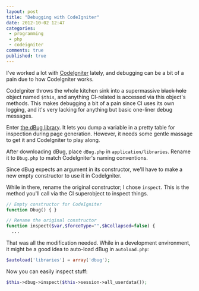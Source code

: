 ```yaml
---
layout: post
title: "Debugging with CodeIgniter"
date: 2012-10-02 12:47
categories:
 - programming
 - php
 - codeigniter
comments: true
published: true
---
```


I've worked a lot with [CodeIgniter][codeigniter] lately, and debugging can be a bit of a pain due to how CodeIgniter works.

<!-- more -->

CodeIgniter throws the whole kitchen sink into a supermassive ~~black hole~~ object named `$this`, and anything CI-related is accessed via this object's methods. This makes debugging a bit of a pain since CI uses its own logging, and it's very lacking for anything but basic one-liner debug messages.

Enter [the dBug library][dbug]. It lets you dump a variable in a pretty table for inspection during page generation. However, it needs some gentle massage to get it and CodeIgniter to play along.

After downloading dBug, place `dBug.php` in `application/libraries`. Rename it to `Dbug.php` to match CodeIgniter's naming conventions.

Since dBug expects an argument in its constructor, we'll have to make a new empty constructor to use it in CodeIgniter.

While in there, rename the original constructor; I chose `inspect`. This is the method you'll call via the CI superobject to inspect things.

``` php Dbug.php
// Empty constructor for CodeIgniter
function Dbug() { }

// Rename the original constructor
function inspect($var,$forceType="",$bCollapsed=false) {
  ...
```

That was all the modification needed. While in a development environment, it might be a good idea to auto-load dBug in `autoload.php`:

``` php autoload.php
$autoload['libraries'] = array('dbug');
```

Now you can easily inspect stuff:

``` php
$this->dbug->inspect($this->session->all_userdata());
```

[codeigniter]: http://codeigniter.com/
[dbug]: http://dbug.ospinto.com/
